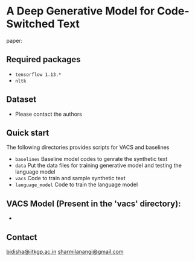 # A Deep Generative Model for Code-Switched Text
paper: 

## Required packages
- `tensorflow 1.13.*`
- `nltk`


## Dataset
- Please contact the authors

## Quick start

The following directories provides scripts for VACS and baselines

- `baselines` Baseline model codes to genrate the synthetic text
- `data`    Put the data files for training generative model and testing the language model
- `vacs` Code to train and sample synthetic text
- `language_model` Code to train the language model

## VACS Model (Present in the 'vacs' directory):
- 
## Contact
bidisha@iitkgp.ac.in
sharmilanangi@gmail.com


